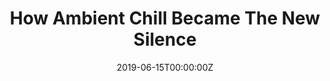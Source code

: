 ---
url: https://www.topic.com/how-ambient-chill-became-the-new-silence
title: How Ambient Chill Became The New Silence
publication: Topic Stories
date: 2019-06-15T00:00:00Z 
image: ""
---